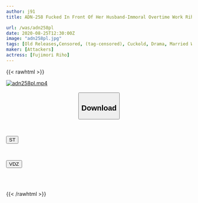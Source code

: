 ```yaml
---
author: j91
title: ADN-258 Fucked In Front Of Her Husband-Immoral Overtime Work Riho Fujimori

url: /was/adn258pl
date: 2020-08-25T12:30:00Z
image: "adn258pl.jpg"
tags: [Old Releases,Censored, (tag-censored), Cuckold, Drama, Married Woman, OL, Solowork]
maker: [Attackers]
actress: [Fujimori Riho]
---
```



{{< rawhtml >}}

<div class="video" data-videoid="rDoq0JrOZBUbQ1Q">
    <a href="javascript:;">
        <img src="/was/adn258pl/adn258pl.jpg" width="WIDTH" height="HEIGHT" alt="adn258pl.mp4" loading="lazy">
    </a>
</div>

<script type="text/javascript" src="https://j91.asia/asset/on-demand-st.js"></script>

<br>
  <link rel="stylesheet" href="https://j91.asia/asset/bs5.css">
  
  <center>
  <button class="btn btn-primary" type="button" data-bs-toggle="collapse" data-bs-target=".multi-collapse" aria-expanded="false" aria-controls="multiCollapseExample1 multiCollapseExample2"><h2>Download</h2></button></center>
</p>
<div class="row">
  <div class="col">
    <div class="collapse multi-collapse" id="multiCollapseExample1">
      <div class="card card-body">
	      	      <br>
<div class="buttons">  
<p><a href="https://streamtape.to/v/rDoq0JrOZBUbQ1Q" target="_blank"><button class="btn-hover color-3"><i class="fa fa-download"></i> ST</button></a></p></div>
    </div>
  </div>
</div>
  <div class="col">
    <div class="collapse multi-collapse" id="multiCollapseExample2">
      <div class="card card-body">
	      <br>
<div class="buttons">
<p><a href="https://vidoza.net/kqi3bv90vv2v" target="_blank"><button class="btn-hover color-1"><i class="fa fa-download"></i> VDZ</button></a></p></div>
<br><br>
      </div>
    </div>
  </div>
</div>

{{< /rawhtml >}}